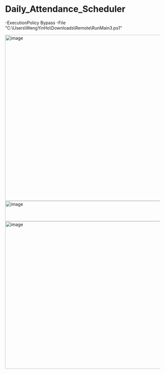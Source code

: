 # Daily_Attendance_Scheduler

-ExecutionPolicy Bypass -File "C:\Users\WengYinHo\Downloads\Remote\RunMain3.ps1"

<img width="898" height="540" alt="image" src="https://github.com/user-attachments/assets/f3e95a5d-da16-46ab-a545-2d25bf4e5ee4" />

<img width="1030" height="66" alt="image" src="https://github.com/user-attachments/assets/9d10316b-c766-4b6f-ac66-abfde319e707" />

<img width="632" height="480" alt="image" src="https://github.com/user-attachments/assets/29a56b12-7507-413c-8ed8-80b0f0275c08" />

